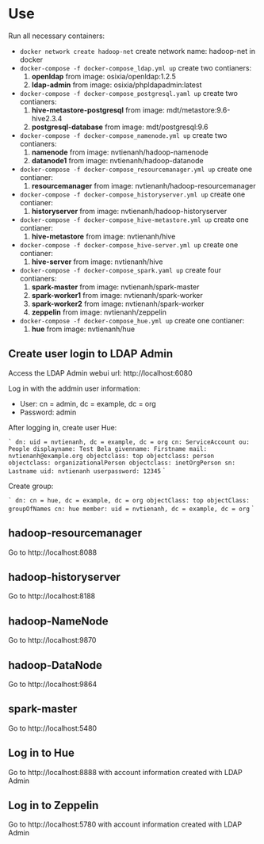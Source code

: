 # Use
Run all necessary containers:
- `` docker network create hadoop-net `` create network name: hadoop-net in docker
- ``docker-compose -f docker-compose_ldap.yml up`` create two contianers:
	 1. **openldap** from image: osixia/openldap:1.2.5 
	 2. **ldap-admin** from image: osixia/phpldapadmin:latest
- ``docker-compose -f docker-compose_postgresql.yaml up`` create two contianers:
	 1. **hive-metastore-postgresql** from image: mdt/metastore:9.6-hive2.3.4 
	 2. **postgresql-database** from image: mdt/postgresql:9.6
- ``docker-compose -f docker-compose_namenode.yml up`` create two contianers:
	 1. **namenode** from image: nvtienanh/hadoop-namenode 
	 2. **datanode1** from image: nvtienanh/hadoop-datanode
- ``docker-compose -f docker-compose_resourcemanager.yml up`` create one contianer:
	 1. **resourcemanager** from image: nvtienanh/hadoop-resourcemanager 
- ``docker-compose -f docker-compose_historyserver.yml up`` create one contianer:
	 1. **historyserver** from image: nvtienanh/hadoop-historyserver 
- ``docker-compose -f docker-compose_hive-metastore.yml up`` create one contianer:
	 1. **hive-metastore** from image: nvtienanh/hive
- ``docker-compose -f docker-compose_hive-server.yml up`` create one contianer:
	 1. **hive-server** from image: nvtienanh/hive
- ``docker-compose -f docker-compose_spark.yaml up`` create four contianers:
	 1. **spark-master** from image: nvtienanh/spark-master
	 2. **spark-worker1** from image: nvtienanh/spark-worker
	 3. **spark-worker2** from image: nvtienanh/spark-worker
	 4. **zeppelin** from image: nvtienanh/zeppelin
- ``docker-compose -f docker-compose_hue.yml up`` create one contianer:
	 1. **hue** from image: nvtienanh/hue 
## Create user login to LDAP Admin

Access the LDAP Admin webui url:  http://localhost:6080

Log in with the addmin user information:

 * User: cn = admin, dc = example, dc = org
 * Password: admin

After logging in, create user Hue:

`` `
dn: uid = nvtienanh, dc = example, dc = org
cn: ServiceAccount
ou: People
displayname: Test Bela
givenname: Firstname
mail: nvtienanh@example.org
objectclass: top
objectclass: person
objectclass: organizationalPerson
objectclass: inetOrgPerson
sn: Lastname
uid: nvtienanh
userpassword: 12345
`` `

Create group:

`` `
dn: cn = hue, dc = example, dc = org
objectClass: top
objectClass: groupOfNames
cn: hue
member: uid = nvtienanh, dc = example, dc = org
`` `
## hadoop-resourcemanager
Go to http://localhost:8088
## hadoop-historyserver
Go to http://localhost:8188
## hadoop-NameNode
Go to http://localhost:9870
## hadoop-DataNode
Go to http://localhost:9864
## spark-master
Go to http://localhost:5480
## Log in to Hue
Go to http://localhost:8888 with account information created with LDAP Admin
## Log in to Zeppelin
Go to http://localhost:5780 with account information created with LDAP Admin
